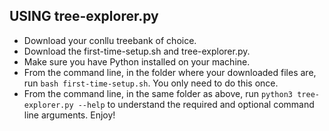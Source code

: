 ## USING tree-explorer.py
+ Download your conllu treebank of choice.
+ Download the first-time-setup.sh and tree-explorer.py.
+ Make sure you have Python installed on your machine.
+ From the command line, in the folder where your downloaded files are, run ```bash first-time-setup.sh```. You only need to do this once.
+ From the command line, in the same folder as above, run ```python3 tree-explorer.py --help``` to understand the required and optional command line arguments.
Enjoy!
